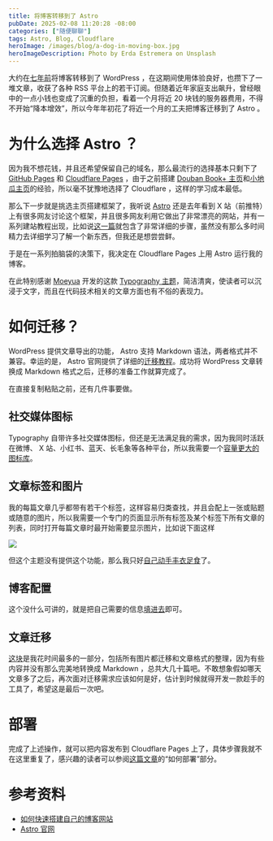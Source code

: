 ```yaml
---
title: 将博客转移到了 Astro
pubDate: 2025-02-08 11:20:28 -08:00
categories: ["随便聊聊"]
tags: Astro, Blog, Cloudflare
heroImage: /images/blog/a-dog-in-moving-box.jpg
heroImageDescription: Photo by Erda Estremera on Unsplash
---
```


大约在[七年前](https://old-panda.com/posts/hello-world)将博客转移到了 WordPress ，在这期间使用体验良好，也攒下了一堆文章，收获了各种 RSS 平台上的若干订阅。但随着近年家庭支出飙升，曾经眼中的一点小钱也变成了沉重的负担，看着一个月将近 20 块钱的服务器费用，不得不开始“降本增效”，所以今年年初花了将近一个月的工夫把博客迁移到了 Astro 。

# 为什么选择 Astro ？
因为我不想花钱，并且还希望保留自己的域名，那么最流行的选择基本只剩下了 [GitHub Pages](https://pages.github.com/) 和 [Cloudflare Pages](https://pages.cloudflare.com/) ，由于之前搭建 [Douban Book+ 主页](https://doubanbook.plus/)和[小地瓜主页](https://xiaodigua.app/)的经验，所以毫不犹豫地选择了 Cloudflare ，这样的学习成本最低。

那么下一步就是挑选主页搭建框架了，我听说 [Astro](https://astro.build/) 还是去年看到 X 站（前推特）上有很多网友讨论这个框架，并且很多网友利用它做出了非常漂亮的网站，并有一系列建站教程出现，比如说[这一篇](https://godruoyi.com/posts/how-to-build-your-blog/)就包含了非常详细的步骤，虽然没有那么多时间精力去详细学习了解一个新东西，但我还是想尝尝鲜。

于是在一系列拍脑袋的决策下，我决定在 Cloudflare Pages 上用 Astro 运行我的博客。

在此特别感谢 [Moeyua](https://blog.moeyua.com/) 开发的这款 [Typography 主题](https://github.com/Moeyua/astro-theme-typography)，简洁清爽，使读者可以沉浸于文字，而且在代码技术相关的文章方面也有不俗的表现力。

# 如何迁移？
WordPress 提供文章导出的功能， Astro 支持 Markdown 语法，两者格式并不兼容。幸运的是， Astro 官网提供了详细的[迁移教程](https://docs.astro.build/en/guides/migrate-to-astro/from-wordpress/)。成功将 WordPress 文章转换成 Markdown 格式之后，迁移的准备工作就算完成了。

在直接复制粘贴之前，还有几件事要做。

## 社交媒体图标
Typography 自带许多社交媒体图标，但还是无法满足我的需求，因为我同时活跃在微博、 X 站、小红书、蓝天、长毛象等各种平台，所以我需要一个[容量更大的图标库](https://github.com/OldPanda/panda-home/pull/1/commits/16bfd8884f394a3de6a68521cdd423072e7664f2)。

## 文章标签和图片
我的每篇文章几乎都带有若干个标签，这样容易归类查找，并且会配上一张或贴题或随意的图片，所以我需要一个专门的页面显示所有标签及某个标签下所有文章的列表，同时打开每篇文章时最开始需要显示图片，比如说下面这样

![](/images/blog/Screenshot_2025-02-12_at_19.49.04.png)

但这个主题没有提供这个功能，那么我只好[自己动手丰衣足食](https://github.com/OldPanda/panda-home/pull/1/commits/8f1047c0bf1850a963a38a14c74d11bf17bf24e8)了。

## 博客配置
这个没什么可讲的，就是把自己需要的信息[填进去](https://github.com/OldPanda/panda-home/pull/1/commits/c5903491895ced04a006183d99bb8b023c12c77b)即可。

## 文章迁移
[这块](https://github.com/OldPanda/panda-home/pull/1/commits/4a57525d86b84e5d1e3adabb43567969abdd4abc)是我花时间最多的一部分，包括所有图片都迁移和文章格式的整理，因为有些内容并没有那么完美地转换成 Markdown ，总共大几十篇吧。不敢想象假如哪天文章多了之后，再次面对迁移需求应该如何是好，估计到时候就得开发一款趁手的工具了，希望这是最后一次吧。

# 部署
完成了上述操作，就可以把内容发布到 Cloudflare Pages 上了，具体步骤我就不在这里重复了，感兴趣的读者可以参阅[这篇文章](https://godruoyi.com/posts/how-to-build-your-blog/)的“如何部署”部分。

# 参考资料
* [如何快速搭建自己的博客网站](https://godruoyi.com/posts/how-to-build-your-blog/)
* [Astro 官网](https://astro.build/)
